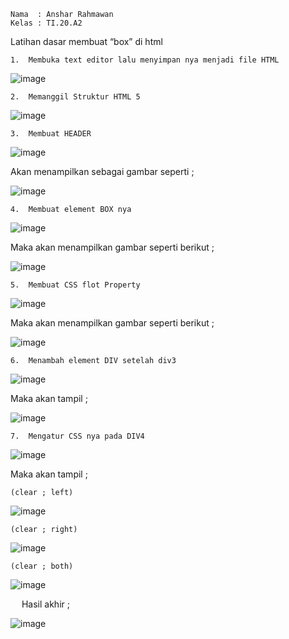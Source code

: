     Nama  : Anshar Rahmawan
    Kelas : TI.20.A2
Latihan dasar membuat “box” di html
                  
    1.	Membuka text editor lalu menyimpan nya menjadi file HTML

![image](https://user-images.githubusercontent.com/72779594/161435059-835b4e1f-ad0b-4fa2-a8fa-896813e2a65a.png)
 

    2.	Memanggil Struktur HTML 5

 ![image](https://user-images.githubusercontent.com/72779594/161435065-63f73626-0d81-4b1a-ac02-8a5574e7aea4.png)

    3.	Membuat HEADER

 ![image](https://user-images.githubusercontent.com/72779594/161435069-de71863f-cb86-46ae-a9c6-7ac2a33a3c6e.png)


Akan menampilkan sebagai gambar seperti ;

 ![image](https://user-images.githubusercontent.com/72779594/161435075-04bdd5d6-da92-4273-b874-0964f5ad5ec1.png)

    4.	Membuat element BOX nya

 ![image](https://user-images.githubusercontent.com/72779594/161435094-e058207b-b15d-4a89-9b43-00851ba7b6c0.png)


Maka akan menampilkan gambar seperti berikut ;
 
![image](https://user-images.githubusercontent.com/72779594/161435106-a5796c2f-8f14-4186-9b17-7637fb8dae25.png)

    5.	Membuat CSS flot Property

 ![image](https://user-images.githubusercontent.com/72779594/161435119-12139fec-5032-45ef-bc69-4c77bcb7e643.png)


Maka akan menampilkan gambar seperti berikut ;
 
![image](https://user-images.githubusercontent.com/72779594/161435125-24fe6d63-d017-4371-ab36-889c36e97c41.png)

    6.	Menambah element DIV setelah div3

 ![image](https://user-images.githubusercontent.com/72779594/161435136-daf63de0-3496-4b08-9519-e4a8d48e7e9f.png)


Maka akan tampil ;

 ![image](https://user-images.githubusercontent.com/72779594/161435142-e6be54dc-d02f-497a-9deb-655179374996.png)

    7.	Mengatur CSS nya pada DIV4

 ![image](https://user-images.githubusercontent.com/72779594/161435153-7420f60d-5e48-426d-996b-de536abab126.png)


Maka akan tampil ;
           
    (clear ; left)
 
![image](https://user-images.githubusercontent.com/72779594/161435164-5c260549-09d3-46a1-8801-b6893062b7f0.png)

    (clear ; right)

 ![image](https://user-images.githubusercontent.com/72779594/161435176-8c7ef5f7-f7e5-43a3-8d39-e509a4038776.png)

    (clear ; both)

 ![image](https://user-images.githubusercontent.com/72779594/161435183-ce0d67cb-c1c8-4fa6-b74d-99875425051f.png)
 
 
     Hasil akhir ;

![image](https://user-images.githubusercontent.com/72779594/161435263-a2ff70a1-947f-4d24-be80-8222b6ed67b8.png)

